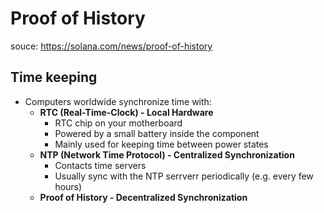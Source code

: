 # Proof of History
souce: https://solana.com/news/proof-of-history 
## Time keeping
- Computers worldwide synchronize time with: 
    - **RTC (Real-Time-Clock) - Local Hardware**
        - RTC chip on your motherboard
        - Powered by a small battery inside the component
        - Mainly used for keeping time between power states
    - **NTP (Network Time Protocol) - Centralized Synchronization**
        - Contacts time servers
        - Usually sync with the NTP serrverr periodically (e.g. every few hours)
    - **Proof of History - Decentralized Synchronization**

